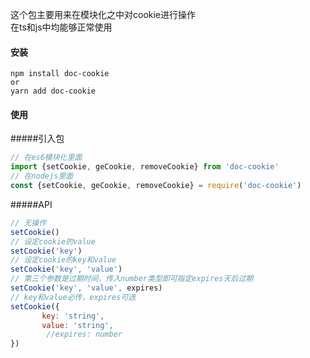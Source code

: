 这个包主要用来在模块化之中对cookie进行操作  
在ts和js中均能够正常使用

#### 安装
```
npm install doc-cookie
or
yarn add doc-cookie
```

#### 使用
#####引入包
```javascript
// 在es6模块化里面
import {setCookie, geCookie, removeCookie} from 'doc-cookie'
// 在nodejs里面
const {setCookie, geCookie, removeCookie} = require('doc-cookie')
```
#####API 
```javascript
// 无操作
setCookie()
// 设定cookie的value
setCookie('key')
// 设定cookie的key和value
setCookie('key', 'value')
// 第三个参数是过期时间，传入number类型即可指定expires天后过期
setCookie('key', 'value', expires) 
// key和value必传，expires可选
setCookie({
       key: 'string', 
       value: 'string', 
        //expires: number
})
